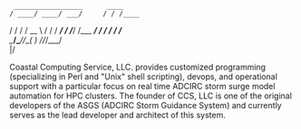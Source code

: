      _________________      ____
    / ____/ ____/ ___/     / / /____
   / /   / /    \__ \     / / / ___/
  / /___/ /___ ___/ /    / / / /__  
  \____/\____//____( )  /_/_/\___/  
                   |/  
                 
Coastal Computing Service, LLC. provides customized programming (specializing in Perl and "Unix" shell scripting), devops, and operational support with a particular focus on real time ADCIRC storm surge model automation for HPC clusters. The founder of CCS, LLC is one of the original developers of the ASGS (ADCIRC Storm Guidance System) and currently serves as the lead developer and architect of this system.
